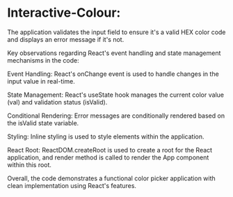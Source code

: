 # Interactive-Colour:

The application validates the input field to ensure it's a valid HEX color code and displays an error message if it's not.

 Key observations regarding React's event handling and state management mechanisms in the code:

Event Handling: React's onChange event is used to handle changes in the input value in real-time.

State Management: React's useState hook manages the current color value (val) and validation status (isValid).

Conditional Rendering: Error messages are conditionally rendered based on the isValid state variable.

Styling: Inline styling is used to style elements within the application.

React Root: ReactDOM.createRoot is used to create a root for the React application, and render method is called to render the App component within this root.

Overall, the code demonstrates a functional color picker application with clean implementation using React's features.






